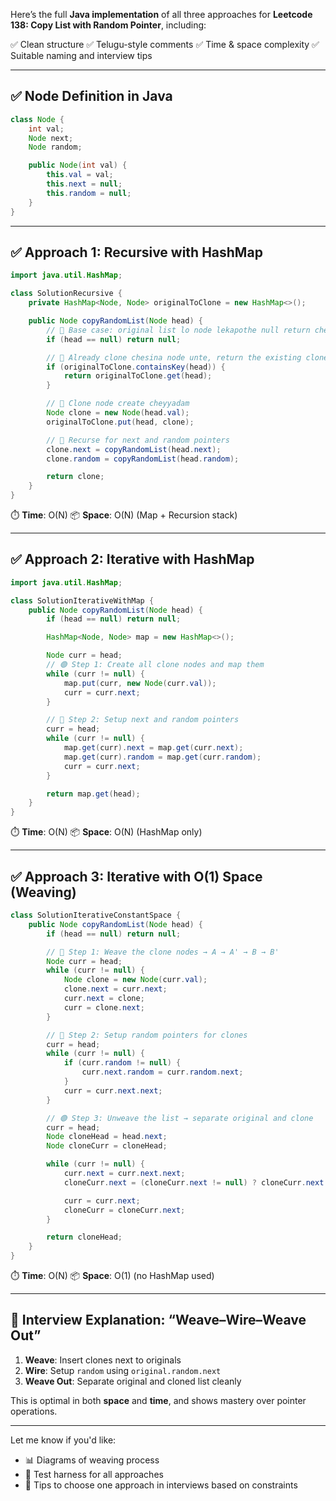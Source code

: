 Here’s the full **Java implementation** of all three approaches for **Leetcode 138: Copy List with Random Pointer**, including:

✅ Clean structure
✅ Telugu-style comments
✅ Time & space complexity
✅ Suitable naming and interview tips

---

## ✅ Node Definition in Java

```java
class Node {
    int val;
    Node next;
    Node random;

    public Node(int val) {
        this.val = val;
        this.next = null;
        this.random = null;
    }
}
```

---

## ✅ Approach 1: Recursive with HashMap

```java
import java.util.HashMap;

class SolutionRecursive {
    private HashMap<Node, Node> originalToClone = new HashMap<>();

    public Node copyRandomList(Node head) {
        // 🛑 Base case: original list lo node lekapothe null return cheyyali
        if (head == null) return null;

        // 🔁 Already clone chesina node unte, return the existing clone
        if (originalToClone.containsKey(head)) {
            return originalToClone.get(head);
        }

        // 🔨 Clone node create cheyyadam
        Node clone = new Node(head.val);
        originalToClone.put(head, clone);

        // 🔁 Recurse for next and random pointers
        clone.next = copyRandomList(head.next);
        clone.random = copyRandomList(head.random);

        return clone;
    }
}
```

⏱️ **Time**: O(N)
📦 **Space**: O(N) (Map + Recursion stack)

---

## ✅ Approach 2: Iterative with HashMap

```java
import java.util.HashMap;

class SolutionIterativeWithMap {
    public Node copyRandomList(Node head) {
        if (head == null) return null;

        HashMap<Node, Node> map = new HashMap<>();

        Node curr = head;
        // 🟢 Step 1: Create all clone nodes and map them
        while (curr != null) {
            map.put(curr, new Node(curr.val));
            curr = curr.next;
        }

        // 🔁 Step 2: Setup next and random pointers
        curr = head;
        while (curr != null) {
            map.get(curr).next = map.get(curr.next);
            map.get(curr).random = map.get(curr.random);
            curr = curr.next;
        }

        return map.get(head);
    }
}
```

⏱️ **Time**: O(N)
📦 **Space**: O(N) (HashMap only)

---

## ✅ Approach 3: Iterative with O(1) Space (Weaving)

```java
class SolutionIterativeConstantSpace {
    public Node copyRandomList(Node head) {
        if (head == null) return null;

        // 🔵 Step 1: Weave the clone nodes → A → A' → B → B'
        Node curr = head;
        while (curr != null) {
            Node clone = new Node(curr.val);
            clone.next = curr.next;
            curr.next = clone;
            curr = clone.next;
        }

        // 🔴 Step 2: Setup random pointers for clones
        curr = head;
        while (curr != null) {
            if (curr.random != null) {
                curr.next.random = curr.random.next;
            }
            curr = curr.next.next;
        }

        // 🟢 Step 3: Unweave the list → separate original and clone
        curr = head;
        Node cloneHead = head.next;
        Node cloneCurr = cloneHead;

        while (curr != null) {
            curr.next = curr.next.next;
            cloneCurr.next = (cloneCurr.next != null) ? cloneCurr.next.next : null;

            curr = curr.next;
            cloneCurr = cloneCurr.next;
        }

        return cloneHead;
    }
}
```

⏱️ **Time**: O(N)
📦 **Space**: O(1) (no HashMap used)

---

## 🧠 Interview Explanation: “Weave–Wire–Weave Out”

1. **Weave**: Insert clones next to originals
2. **Wire**: Setup `random` using `original.random.next`
3. **Weave Out**: Separate original and cloned list cleanly

This is optimal in both **space** and **time**, and shows mastery over pointer operations.

---

Let me know if you'd like:

* 📊 Diagrams of weaving process
* 🧪 Test harness for all approaches
* 🧠 Tips to choose one approach in interviews based on constraints

